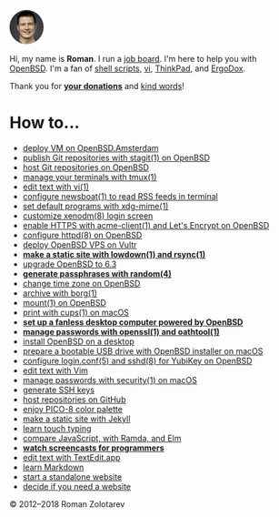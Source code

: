 <img src="/avatar120.jpeg" style="border: 0; width: 60px; height: 60px; border-radius: 60px;" width="60" height="60" alt="Roman's avatar"
  title="Go to the home page">

Hi, my name is **Roman**. I run a [job board](https://www.bsdjobs.com/).
I'm here to help you with [OpenBSD](/openbsd/). I'm a fan of [shell
scripts](/bin/), [vi](/vi.html), [ThinkPad](/thinkpad/), and
[ErgoDox](/ergodox.html).

Thank you for **[your donations](/sponsors.html)** and [kind
words](/words.html)!

# How to...

- [deploy VM on OpenBSD.Amsterdam](/openbsd.amsterdam.html "1 Jul 2018")
- [publish Git repositories with stagit(1) on OpenBSD](/stagit.html "7 Jun 2018")
- [host Git repositories on OpenBSD](/git.html "7 Jun 2018")
- [manage your terminals with tmux(1)](/tmux.html "18 May 2018")
- [edit text with vi(1)](/vi.html "12 May 2018")
- [configure newsboat(1) to read RSS feeds in&nbsp;terminal](/newsboat.html "6 May 2018")
- [set default programs with xdg-mime(1)](/xdg-mime.html "1 May 2018")
- [customize xenodm(8) login screen](/openbsd/xenodm.html "1 May 2018")
- [enable HTTPS with acme-client(1) and Let's Encrypt on OpenBSD](/openbsd/acme-client.html "13 Apr 2018")
- [configure httpd(8) on OpenBSD](/openbsd/httpd.html "12 Apr 2018")
- [deploy OpenBSD VPS on Vultr](/vultr.html "11 Apr 2018")
- **[make a static site with lowdown(1) and rsync(1)](/ssg.html "07 Apr 2018")**
- [upgrade OpenBSD to 6.3](/openbsd/upgrade.html "03 Apr 2018")
- **[generate passphrases with random(4)](/diceware.html "30 Mar 2018")**
- [change time zone on OpenBSD](/openbsd/timezone.html "16 Mar 2018")
- [archive with borg(1)](/borg.html "02 Mar 2018")
- [mount(1) on OpenBSD](/openbsd/mount.html "01 Mar 2018")
- [print with cups(1) on macOS](/macos/cups.html "27 Feb 2018")
- **[set up a fanless desktop computer powered by OpenBSD](/setup.html "17 Nov 2017")**
- **[manage passwords with openssl(1) and oathtool(1)](/pass.html "10 Oct 2017")**
- [install OpenBSD on a desktop](/openbsd/install.html "20 Sep 2017")
- [prepare a bootable USB drive with OpenBSD installer on macOS](/macos/openbsd-installer.html "19 Sep 2017")
- [configure login.conf(5) and sshd(8) for YubiKey on OpenBSD](/openbsd/yubikey.html "01 Sep 2017")
- [edit text with Vim](/vim.html "26 Aug 2017")
- [manage passwords with security(1) on macOS](/macos/security.html "16 May 2017")
- [generate SSH keys](/ssh.html "01 May 2017")
- [host repositories on GitHub](/github.html "16 Apr 2017")
- [enjoy PICO-8 color palette](/pico-8-color-palette/index.html "04 Dec 2016")
- [make a static site with Jekyll](/jekyll.html "22 Nov 2016")
- [learn touch typing](/typing.html "19 Nov 2016")
- [compare JavaScript, with Ramda, and Elm](/js-ramda-elm.html "26 Oct 2016")
- **[watch screencasts for programmers](/screencasts.html "25 Oct 2016")**
- [edit text with TextEdit.app](/macos/textedit.html "17 Sep 2016")
- [learn Markdown](/markdown.html "30 Aug 2016")
- [start a standalone website](/standalone.html "23 Aug 2016")
- [decide if you need a website](/website.html "15 Aug 2016")

&copy; 2012&ndash;2018 Roman Zolotarev
